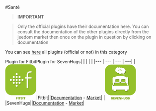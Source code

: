 
#Santé


>**IMPORTANT**

>Only the official plugins have their documentation here. You can consult the documentation of the other plugins directly from the jeedom market then once on the plugin in question by clicking on documentation


You can see [here](https://market.jeedom.com/index.php?v=d&p=market&type=plugin&categorie=health) all plugins (official or not) in this category

Plugin for FitbitPlugin for SevenHugs| | | | |
|--- | --- | --- | ---|
|<img src="fitbit/fitbit_icon.png" width="100" />|Fitbit||[Documentation](fitbit/index.md) - [Market](https://market.jeedom.com/index.php?v=d&p=market_display&id=1018)|
|<img src="sevenhugs/sevenhugs_icon.png" width="100" />|SevenHugs||[Documentation](sevenhugs/index.md) - [Market](https://market.jeedom.com/index.php?v=d&p=market_display&id=2492)|
